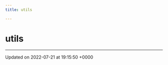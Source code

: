 ```yaml
---
title: utils

---
```


# utils








-------------------------------

Updated on 2022-07-21 at 19:15:50 +0000
